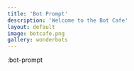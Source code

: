```yaml
---
title: 'Bot Prompt'
description: 'Welcome to the Bot Cafe'
layout: default
image: botcafe.png
gallery: wonderbots
---
```


:bot-prompt
